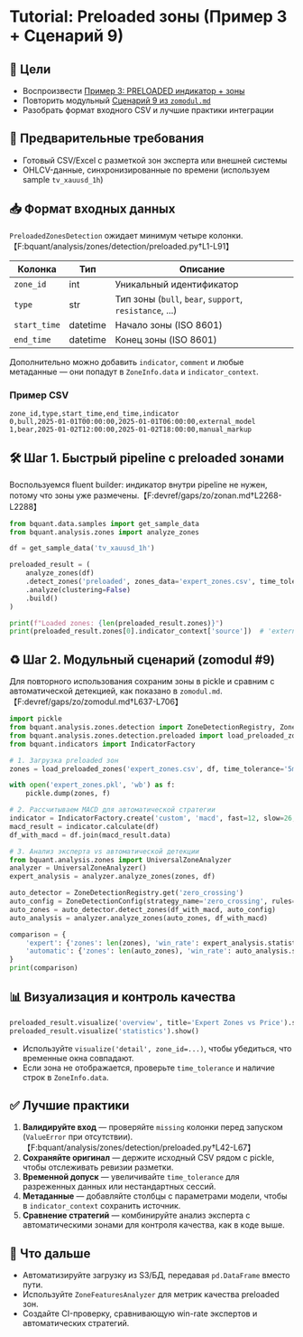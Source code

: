 # Tutorial: Preloaded зоны (Пример 3 + Сценарий 9)

## 🎯 Цели
- Воспроизвести [Пример 3: PRELOADED индикатор + зоны](../../devref/gaps/zo/zonan.md#пример-3-preloaded-индикатор--preloaded-зоны)
- Повторить модульный [Сценарий 9 из `zomodul.md`](../../devref/gaps/zo/zomodul.md#сценарий-9-работа-с-preloaded-зонами-внешние-данные)
- Разобрать формат входного CSV и лучшие практики интеграции

## 🔧 Предварительные требования
- Готовый CSV/Excel с разметкой зон эксперта или внешней системы
- OHLCV-данные, синхронизированные по времени (используем sample `tv_xauusd_1h`)

## 📥 Формат входных данных
`PreloadedZonesDetection` ожидает минимум четыре колонки.【F:bquant/analysis/zones/detection/preloaded.py†L1-L91】

| Колонка | Тип | Описание |
|---------|-----|----------|
| `zone_id` | int | Уникальный идентификатор |
| `type` | str | Тип зоны (`bull`, `bear`, `support`, `resistance`, ...) |
| `start_time` | datetime | Начало зоны (ISO 8601) |
| `end_time` | datetime | Конец зоны (ISO 8601) |

Дополнительно можно добавить `indicator`, `comment` и любые метаданные — они попадут в `ZoneInfo.data` и `indicator_context`.

### Пример CSV
```csv
zone_id,type,start_time,end_time,indicator
0,bull,2025-01-01T00:00:00,2025-01-01T06:00:00,external_model
1,bear,2025-01-02T12:00:00,2025-01-02T18:00:00,manual_markup
```

## 🛠️ Шаг 1. Быстрый pipeline с preloaded зонами
Воспользуемся fluent builder: индикатор внутри pipeline не нужен, потому что зоны уже размечены.【F:devref/gaps/zo/zonan.md†L2268-L2288】

```python
from bquant.data.samples import get_sample_data
from bquant.analysis.zones import analyze_zones

df = get_sample_data('tv_xauusd_1h')

preloaded_result = (
    analyze_zones(df)
    .detect_zones('preloaded', zones_data='expert_zones.csv', time_tolerance='5min', min_duration=2)
    .analyze(clustering=False)
    .build()
)

print(f"Loaded zones: {len(preloaded_result.zones)}")
print(preloaded_result.zones[0].indicator_context['source'])  # 'external'
```

## ♻️ Шаг 2. Модульный сценарий (zomodul #9)
Для повторного использования сохраним зоны в pickle и сравним с автоматической детекцией, как показано в `zomodul.md`.【F:devref/gaps/zo/zomodul.md†L637-L706】

```python
import pickle
from bquant.analysis.zones.detection import ZoneDetectionRegistry, ZoneDetectionConfig
from bquant.analysis.zones.detection.preloaded import load_preloaded_zones
from bquant.indicators import IndicatorFactory

# 1. Загрузка preloaded зон
zones = load_preloaded_zones('expert_zones.csv', df, time_tolerance='5min', min_duration=2)

with open('expert_zones.pkl', 'wb') as f:
    pickle.dump(zones, f)

# 2. Рассчитываем MACD для автоматической стратегии
indicator = IndicatorFactory.create('custom', 'macd', fast=12, slow=26, signal=9)
macd_result = indicator.calculate(df)
df_with_macd = df.join(macd_result.data)

# 3. Анализ эксперта vs автоматической детекции
from bquant.analysis.zones import UniversalZoneAnalyzer
analyzer = UniversalZoneAnalyzer()
expert_analysis = analyzer.analyze_zones(zones, df)

auto_detector = ZoneDetectionRegistry.get('zero_crossing')
auto_config = ZoneDetectionConfig(strategy_name='zero_crossing', rules={'indicator_col': 'macd_hist'}, min_duration=2)
auto_zones = auto_detector.detect_zones(df_with_macd, auto_config)
auto_analysis = analyzer.analyze_zones(auto_zones, df_with_macd)

comparison = {
    'expert': {'zones': len(zones), 'win_rate': expert_analysis.statistics.get('win_rate')},
    'automatic': {'zones': len(auto_zones), 'win_rate': auto_analysis.statistics.get('win_rate')}
}
print(comparison)
```

## 📊 Визуализация и контроль качества
```python
preloaded_result.visualize('overview', title='Expert Zones vs Price').show()
preloaded_result.visualize('statistics').show()
```

- Используйте `visualize('detail', zone_id=...)`, чтобы убедиться, что временные окна совпадают.
- Если зона не отображается, проверьте `time_tolerance` и наличие строк в `ZoneInfo.data`.

## ✅ Лучшие практики
1. **Валидируйте вход** — проверяйте `missing` колонки перед запуском (`ValueError` при отсутствии).【F:bquant/analysis/zones/detection/preloaded.py†L42-L67】
2. **Сохраняйте оригинал** — держите исходный CSV рядом с pickle, чтобы отслеживать ревизии разметки.
3. **Временной допуск** — увеличивайте `time_tolerance` для разреженных данных или нестандартных сессий.
4. **Метаданные** — добавляйте столбцы с параметрами модели, чтобы в `indicator_context` сохранить источник.
5. **Сравнение стратегий** — комбинируйте анализ эксперта с автоматическими зонами для контроля качества, как в коде выше.

## 🚀 Что дальше
- Автоматизируйте загрузку из S3/БД, передавая `pd.DataFrame` вместо пути.
- Используйте `ZoneFeaturesAnalyzer` для метрик качества preloaded зон.
- Создайте CI-проверку, сравнивающую win-rate экспертов и автоматических стратегий.
